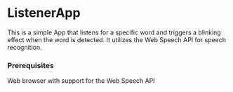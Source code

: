 # ListenerApp
This is a simple App that listens for a specific word and triggers a blinking effect when the word is detected. It utilizes the Web Speech API for speech recognition.

### Prerequisites
Web browser with support for the Web Speech API

